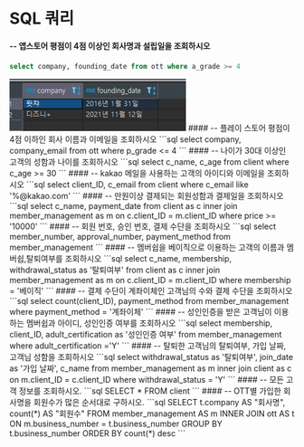 # SQL 쿼리

#### -- 앱스토어 평점이 4점 이상인 회사명과 설립일을 조회하시오
```sql
select company, founding_date from ott where a_grade >= 4
```
<img src='쿼리실행/1.png'>
#### -- 플레이 스토어 평점이 4점 이하인 회사 이름과 이메일을 조회하시오
```sql
select company, company_email from ott where p_grade <= 4
```
#### -- 나이가 30대 이상인 고객의 성함과 나이를 조회하시오
```sql
select c_name, c_age from client where c_age >= 30
```
#### -- kakao 메일을 사용하는 고객의 아이디와 이메일을 조회하시오
```sql
select client_ID, c_email from client where c_email like '%@kakao.com'
```
#### -- 만원이상 결제되는 회원성함과 결제일을 조회하시오
```sql
select c_name, payment_date from client as c inner join member_management as m on c.client_ID = m.client_ID where price >= '10000'
```
#### -- 회원 번호, 승인 번호, 결제 수단을 조회하시오
```sql
select member_number, approval_number, payment_method from member_management
```
#### -- 멤버쉽을 베이직으로 이용하는 고객의 이름과 멤버쉽,탈퇴여부를 조회하시오
```sql
select c_name, membership, withdrawal_status as '탈퇴여부' from client as c inner join member_management as m on c.client_ID = m.client_ID where membership = '베이직'
```
#### -- 결제 수단이 계좌이체인 고객님의 수와 결제 수단을 조회하시오
```sql
select count(client_ID), payment_method from member_management where payment_method = '계좌이체'
```
#### -- 성인인증을 받은 고객님이 이용하는 멤버쉽과 아이디, 성인인증 여부를 조회하시오
```sql
select membership, client_ID, adult_certification as '성인인증 여부'  from member_management where adult_certification ='Y'
```
#### -- 탈퇴한 고객님의 탈퇴여부, 가입 날짜, 고객님 성함을 조회하시오
```sql
select withdrawal_status as '탈퇴여부', join_date as '가입 날짜', c_name from member_management as m inner join client as c on m.client_ID = c.client_ID where withdrawal_status = 'Y'
```
#### -- 모든 고객 정보를 조회하시오.
```sql
SELECT * FROM client
```
#### -- OTT별 가입한 회사명을 회원수가 많은 순서대로 구하시오.
```sql
SELECT 
   t.company AS "회사명",
   count(*) AS "회원수"
FROM member_management AS m
INNER JOIN ott AS t 
ON m.business_number = t.business_number
GROUP BY t.business_number
ORDER BY count(*) desc
```